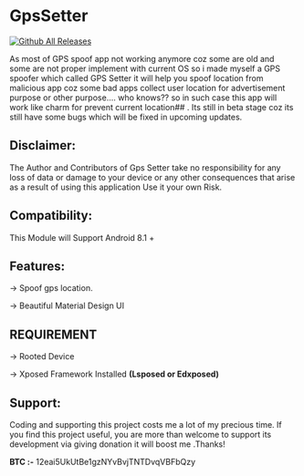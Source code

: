 # GpsSetter

[![Github All Releases](https://img.shields.io/github/downloads/Xposed-Modules-Repo/com.android1500.gpssetter/total.svg)]()

As most of GPS spoof app not working anymore coz some are old and some are not proper implement with current OS so i made myself a GPS spoofer which called GPS Setter it will help you spoof location from malicious app coz some bad apps collect user location for advertisement  purpose or other purpose.... who knows?? so in such case this app will work like charm for prevent current location## . Its still in beta stage coz its still have some bugs which will be fixed in upcoming updates.




## Disclaimer:

The Author and Contributors of Gps Setter take no responsibility for any loss of data or damage to your device or any other consequences that arise as a result of using this application Use it your own Risk.  

## Compatibility:  

This Module will Support Android 8.1 +  

## Features:

-> Spoof gps location. 

-> Beautiful Material Design UI

 ## REQUIREMENT 
  
 -> Rooted Device 
 
 -> Xposed Framework Installed **(Lsposed or Edxposed)**
 
 ## Support:
 
Coding and supporting this project costs me a lot of my precious time. If you find this project useful, you are more than welcome to support its development via giving donation it will boost me .Thanks!

**BTC :-** 12eai5UkUtBe1gzNYvBvjTNTDvqVBFbQzy
